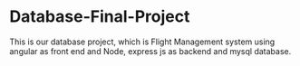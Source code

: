 # Database-Final-Project
This is our database project, which is Flight Management system using angular as front end and Node, express js as backend and mysql database. 
